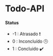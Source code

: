 # Todo-API

#### Status 

- -1 : Atrasado :exclamation:
- 0 : Inconcluído :clock3:
- 1 : Concluido :heavy_check_mark:
